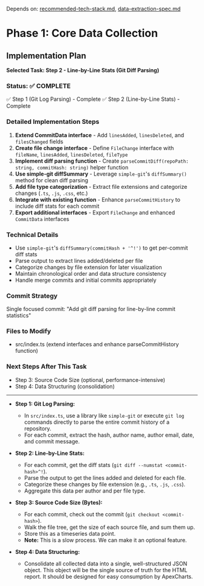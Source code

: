 Depends on: [recommended-tech-stack.md](recommended-tech-stack.md), [data-extraction-spec.md](data-extraction-spec.md)

# Phase 1: Core Data Collection

## Implementation Plan

**Selected Task: Step 2 - Line-by-Line Stats (Git Diff Parsing)**

### Status: ✅ COMPLETE
✅ Step 1 (Git Log Parsing) - Complete
✅ Step 2 (Line-by-Line Stats) - Complete

### Detailed Implementation Steps
1. **Extend CommitData interface** - Add `linesAdded`, `linesDeleted`, and `filesChanged` fields
2. **Create file change interface** - Define `FileChange` interface with `fileName`, `linesAdded`, `linesDeleted`, `fileType`
3. **Implement diff parsing function** - Create `parseCommitDiff(repoPath: string, commitHash: string)` helper function
4. **Use simple-git diffSummary** - Leverage `simple-git`'s `diffSummary()` method for clean diff parsing
5. **Add file type categorization** - Extract file extensions and categorize changes (`.ts`, `.js`, `.css`, etc.)
6. **Integrate with existing function** - Enhance `parseCommitHistory` to include diff stats for each commit
7. **Export additional interfaces** - Export `FileChange` and enhanced `CommitData` interfaces

### Technical Details
- Use `simple-git`'s `diffSummary(commitHash + '^!')` to get per-commit diff stats
- Parse output to extract lines added/deleted per file
- Categorize changes by file extension for later visualization
- Maintain chronological order and data structure consistency
- Handle merge commits and initial commits appropriately

### Commit Strategy
Single focused commit: "Add git diff parsing for line-by-line commit statistics"

### Files to Modify
- src/index.ts (extend interfaces and enhance parseCommitHistory function)

### Next Steps After This Task
- Step 3: Source Code Size (optional, performance-intensive)
- Step 4: Data Structuring (consolidation)

---

*   **Step 1: Git Log Parsing:**
    *   In `src/index.ts`, use a library like `simple-git` or execute `git log` commands directly to parse the entire commit history of a repository.
    *   For each commit, extract the hash, author name, author email, date, and commit message.

*   **Step 2: Line-by-Line Stats:**
    *   For each commit, get the diff stats (`git diff --numstat <commit-hash>^!`).
    *   Parse the output to get the lines added and deleted for each file.
    *   Categorize these changes by file extension (e.g., `.ts`, `.js`, `.css`).
    *   Aggregate this data per author and per file type.

*   **Step 3: Source Code Size (Bytes):**
    *   For each commit, check out the commit (`git checkout <commit-hash>`).
    *   Walk the file tree, get the size of each source file, and sum them up.
    *   Store this as a timeseries data point.
    *   **Note:** This is a slow process. We can make it an optional feature.

*   **Step 4: Data Structuring:**
    *   Consolidate all collected data into a single, well-structured JSON object. This object will be the single source of truth for the HTML report. It should be designed for easy consumption by ApexCharts.